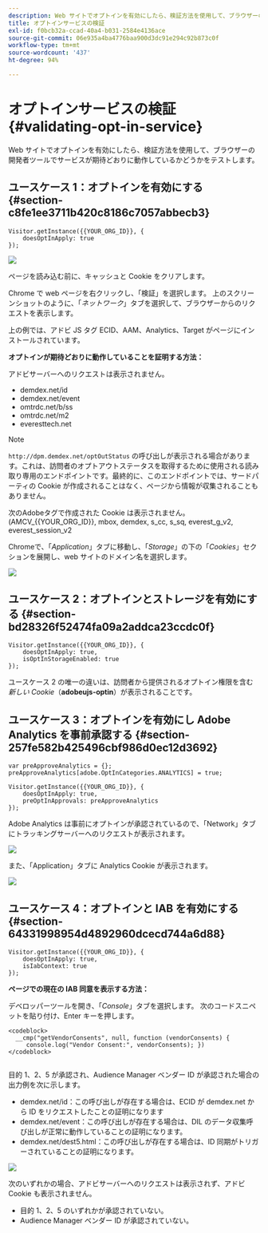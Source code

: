 ```yaml
---
description: Web サイトでオプトインを有効にしたら、検証方法を使用して、ブラウザーの開発者ツールでサービスが期待どおりに動作しているかどうかをテストします。
title: オプトインサービスの検証
exl-id: f0bcb32a-ccad-40a4-b031-2584e4136ace
source-git-commit: 06e935a4ba4776baa900d3dc91e294c92b873c0f
workflow-type: tm+mt
source-wordcount: '437'
ht-degree: 94%

---
```


# オプトインサービスの検証{#validating-opt-in-service}

Web サイトでオプトインを有効にしたら、検証方法を使用して、ブラウザーの開発者ツールでサービスが期待どおりに動作しているかどうかをテストします。

## ユースケース 1：オプトインを有効にする {#section-c8fe1ee3711b420c8186c7057abbecb3}

```
Visitor.getInstance({{YOUR_ORG_ID}}, { 
    doesOptInApply: true 
});
```

![](assets/use_case_1_1.png)

ページを読み込む前に、キャッシュと Cookie をクリアします。

Chrome で web ページを右クリックし、「検証」を選択します。 上のスクリーンショットのように、「*ネットワーク*」タブを選択して、ブラウザーからのリクエストを表示します。

上の例では、アドビ JS タグ ECID、AAM、Analytics、Target がページにインストールされています。

**オプトインが期待どおりに動作していることを証明する方法：**

アドビサーバーへのリクエストは表示されません。

* demdex.net/id
* demdex.net/event
* omtrdc.net/b/ss
* omtrdc.net/m2
* everesttech.net

>[!NOTE]
>
>`http://dpm.demdex.net/optOutStatus` の呼び出しが表示される場合があります。これは、訪問者のオプトアウトステータスを取得するために使用される読み取り専用のエンドポイントです。最終的に、このエンドポイントでは、サードパーティの Cookie が作成されることはなく、ページから情報が収集されることもありません。

次のAdobeタグで作成された Cookie は表示されません。(AMCV_{{YOUR_ORG_ID}}, mbox, demdex, s_cc, s_sq, everest_g_v2, everest_session_v2

Chromeで、「*Application*」タブに移動し、「*Storage*」の下の「*Cookies*」セクションを展開し、web サイトのドメイン名を選択します。

![](assets/use_case_1_2.png)

## ユースケース 2：オプトインとストレージを有効にする {#section-bd28326f52474fa09a2addca23ccdc0f}

```
Visitor.getInstance({{YOUR_ORG_ID}}, { 
    doesOptInApply: true, 
    isOptInStorageEnabled: true 
});
```

ユースケース 2 の唯一の違いは、訪問者から提供されるオプトイン権限を含む&#x200B;*新しい Cookie*（**adobeujs-optin**）が表示されることです。

## ユースケース 3：オプトインを有効にし Adobe Analytics を事前承認する {#section-257fe582b425496cbf986d0ec12d3692}

```
var preApproveAnalytics = {}; 
preApproveAnalytics[adobe.OptInCategories.ANALYTICS] = true;

Visitor.getInstance({{YOUR_ORG_ID}}, { 
    doesOptInApply: true, 
    preOptInApprovals: preApproveAnalytics 
});
```

Adobe Analytics は事前にオプトインが承認されているので、「Network」タブにトラッキングサーバーへのリクエストが表示されます。

![](assets/use_case_3_1.png)

また、「Application」タブに Analytics Cookie が表示されます。

![](assets/use_case_3_2.png)

## ユースケース 4：オプトインと IAB を有効にする {#section-64331998954d4892960dcecd744a6d88}

```
Visitor.getInstance({{YOUR_ORG_ID}}, { 
    doesOptInApply: true, 
    isIabContext: true 
});
```

**ページでの現在の IAB 同意を表示する方法：**

デベロッパーツールを開き、「*Console*」タブを選択します。 次のコードスニペットを貼り付け、Enter キーを押します。

```
<codeblock>
  __cmp("getVendorConsents", null, function (vendorConsents) { 
     console.log("Vendor Consent:", vendorConsents); }) 
</codeblock>  
  
```

目的 1、2、5 が承認され、Audience Manager ベンダー ID が承認された場合の出力例を次に示します。

* demdex.net/id：この呼び出しが存在する場合は、ECID が demdex.net から ID をリクエストしたことの証明になります
* demdex.net/event：この呼び出しが存在する場合は、DIL のデータ収集呼び出しが正常に動作していることの証明になります。
* demdex.net/dest5.html：この呼び出しが存在する場合は、ID 同期がトリガーされていることの証明になります。

![](assets/use_case_4_1.png)

次のいずれかの場合、アドビサーバーへのリクエストは表示されず、アドビ Cookie も表示されません。

* 目的 1、2、5 のいずれかが承認されていない。
* Audience Manager ベンダー ID が承認されていない。
